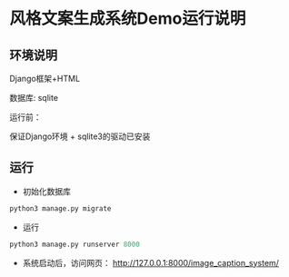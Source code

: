 # 风格文案生成系统Demo运行说明

## 环境说明
Django框架+HTML

数据库: sqlite

运行前：

保证Django环境 + sqlite3的驱动已安装

## 运行
- 初始化数据库
```python
python3 manage.py migrate  
```

- 运行
```python
python3 manage.py runserver 8000
```
- 系统启动后，访问网页：
http://127.0.0.1:8000/image_caption_system/